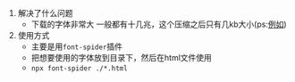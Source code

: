 1. 解决了什么问题
	- 下载的字体非常大 一般都有十几兆，这个压缩之后只有几kb大小(ps:[例如](https://www.fonts.net.cn/font-35942188604.html))
2. 使用方式
	- 主要是用`font-spider`插件
	- 把想要使用的字体放到目录下，然后在html文件使用
	- `npx font-spider ./*.html`